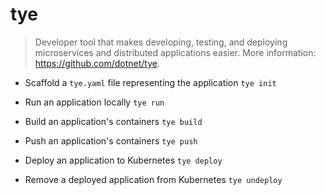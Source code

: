 # tye
> Developer tool that makes developing, testing, and deploying microservices and distributed applications easier.
> More information: <https://github.com/dotnet/tye>.

- Scaffold a `tye.yaml` file representing the application
`tye init`

- Run an application locally
`tye run`

- Build an application's containers
`tye build`

- Push an application's containers
`tye push`

- Deploy an application to Kubernetes
`tye deploy`

- Remove a deployed application from Kubernetes
`tye undeploy`
